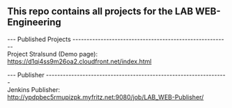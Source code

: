 ## This repo contains all projects for the LAB WEB-Engineering ##

--- Published Projects -------------------------------------------------------- \
Project Stralsund (Demo page): https://d1qi4ss9m26oa2.cloudfront.net/index.html 

--- Publisher ----------------------------------------------------------------- \
Jenkins Publisher: http://ypdpbec5rmupizpk.myfritz.net:9080/job/LAB_WEB-Publisher/ 

